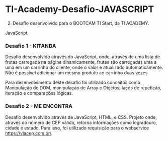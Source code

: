 # TI-Academy-Desafio-JAVASCRIPT

2.  Desafio desenvolvido para o BOOTCAM TI Start, da TI ACADEMY. 

   JavaScript. 

### Desafio 1 - KITANDA

Desafio desenvolvido através do JavaScript, onde, através de uma lista de frutas carregada na página dinamicamente, frutas são carregadas uma a uma em um carrinho do cliente, onde o valor é atualizado automaticamente. Não é possível adicionar um mesmo produto ao carrinho duas vezes.

Para desenvolvimento deste desafio foi utilizado conceitos como Manipulação de DOM, manipulação de Array e Objetos, laços de  repetição, iteração e comparações lógicas. 

### Desafio 2 - ME ENCONTRA

Desafio desenvolvido através de JavaScript, HTML, e CSS. Projeto onde, através do número de CEP válido, retorna informações como logradouro, cidade e estado. Para isso, foi utilizado requisição para o webservice https://viacep.com.br/. 



